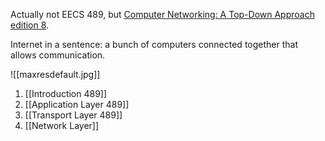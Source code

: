Actually not EECS 489, but [Computer Networking: A Top-Down Approach edition 8](https://gaia.cs.umass.edu/kurose_ross/index.php).

Internet in a sentence: a bunch of computers connected together that allows communication.

![[maxresdefault.jpg]]

1. [[Introduction 489]]
2. [[Application Layer 489]]
3. [[Transport Layer 489]]
4. [[Network Layer]]
